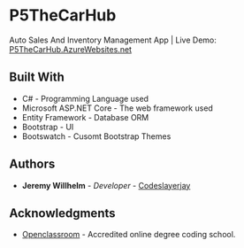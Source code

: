 # P5TheCarHub

Auto Sales And Inventory Management App | Live Demo: [P5TheCarHub.AzureWebsites.net](https://P5TheCarHub.AzureWebsites.net)

## Built With

* C# - Programming Language used
* Microsoft ASP.NET Core - The web framework used
* Entity Framework - Database ORM
* Bootstrap - UI
* Bootswatch - Cusomt Bootstrap Themes

## Authors

* **Jeremy Willhelm** - *Developer* - [Codeslayerjay](https://github.com/codeslayerjay)

## Acknowledgments

* [Openclassroom](www.openclassrooms.com) - Accredited online degree coding school.
